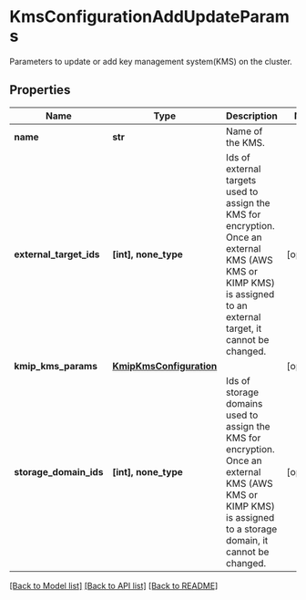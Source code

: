# KmsConfigurationAddUpdateParams

Parameters to update or add key management system(KMS) on the cluster.

## Properties
Name | Type | Description | Notes
------------ | ------------- | ------------- | -------------
**name** | **str** | Name of the KMS. | 
**external_target_ids** | **[int], none_type** | Ids of external targets used to assign the KMS for encryption. Once an external KMS (AWS KMS or KIMP KMS) is assigned to an external target, it cannot be changed. | [optional] 
**kmip_kms_params** | [**KmipKmsConfiguration**](KmipKmsConfiguration.md) |  | [optional] 
**storage_domain_ids** | **[int], none_type** | Ids of storage domains used to assign the KMS for encryption. Once an external KMS (AWS KMS or KIMP KMS) is assigned to a storage domain, it cannot be changed. | [optional] 

[[Back to Model list]](../README.md#documentation-for-models) [[Back to API list]](../README.md#documentation-for-api-endpoints) [[Back to README]](../README.md)



